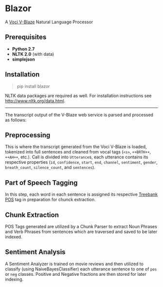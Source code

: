 Blazor
======
A [Voci V-Blaze][1] Natural Language Processor

Prerequisites
-------------
- **Python 2.7**
- **NLTK 2.0** (with data)
- **simplejson**

Installation
-------------
 > pip install blazor

NLTK data packages are required as well. For installation instructions see http://www.nltk.org/data.html.

----------
The transcript output of the V-Blaze web service is parsed and processed as follows:

Preprocessing
-------------
This is where the transcript generated from the Voci V-Blaze is loaded, tokenized into full sentences and cleaned from vocal tags (`<s>`, `++BRTH++`, `++AH++`, etc.). Call is divided into `Utterance`s, each utterance contains its respective properties (`id`, `confidence`, `start`, `end`, `channel`, `sentiment`, `gender`, `breath_count`, `silence_count`, and `sentences`).

Part of Speech Tagging
----------------------
In this step, each word in each sentence is assigned its respective [Treebank POS][2] tag in preparation for chunck extraction. 

Chunk Extraction
----------------
POS Tags generated are utilized by a Chunk Parser to extract Noun Phrases and Verb Phrases from sentences which are traversed and saved to be later indexed.

Sentiment Analysis
------------------
A Sentiment Analyzer is trained on movie reviews and then utilized to classify (using NaiveBayesClassifier) each utterance sentence to one of `pos` or `neg` classes. Positive and Negative fractions are then stored for later indexing.


  [1]: http://www.vocitec.com/solutions/compare.php#blaze
  [2]: https://www.ling.upenn.edu/courses/Fall_2003/ling001/penn_treebank_pos.html/%22Treebank%20POS%22